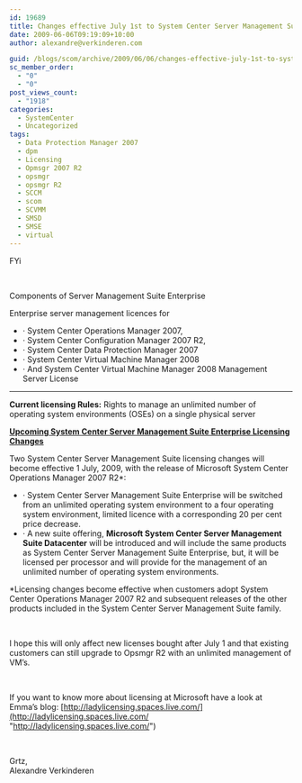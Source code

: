 ```yaml
---
id: 19689
title: Changes effective July 1st to System Center Server Management Suite Enterprise Licensing
date: 2009-06-06T09:19:09+10:00
author: alexandre@verkinderen.com

guid: /blogs/scom/archive/2009/06/06/changes-effective-july-1st-to-system-center-server-management-suite-enterprise-licensing.aspx
sc_member_order:
  - "0"
  - "0"
post_views_count:
  - "1918"
categories:
  - SystemCenter
  - Uncategorized
tags:
  - Data Protection Manager 2007
  - dpm
  - Licensing
  - Opmsgr 2007 R2
  - opsmgr
  - opsmgr R2
  - SCCM
  - scom
  - SCVMM
  - SMSD
  - SMSE
  - virtual
---
```

FYi

&#160;

Components of Server Management Suite Enterprise 

Enterprise server management licences<Server MLs> for 

  * · System Center Operations Manager 2007, 
  * · System Center Configuration Manager 2007 R2, 
  * · System Center Data Protection Manager 2007 
  * · System Center Virtual Machine Manager 2008 
  * · And System Center Virtual Machine Manager 2008 Management Server License

****

**Current licensing Rules:** Rights to manage an unlimited number of operating system environments (OSEs) on a single physical server 

**<u>Upcoming System Center Server Management Suite Enterprise Licensing Changes</u>**

Two System Center Server Management Suite licensing changes will become effective 1 July, 2009, with the release of Microsoft System Center Operations Manager 2007 R2*: 

  * · System Center Server Management Suite Enterprise <SMSE>will be switched from an unlimited operating system environment to a four operating system environment, limited licence with a corresponding 20 per cent price decrease. 
  * · A new suite offering, **Microsoft System Center Server Management Suite Datacenter** <SMSD> will be introduced and will include the same products as System Center Server Management Suite Enterprise, but, it will be licensed per processor and will provide for the management of an unlimited number of operating system environments. 

*Licensing changes become effective when customers adopt System Center Operations Manager 2007 R2 and subsequent releases of the other products included in the System Center Server Management Suite family.

&#160;

I hope this will only affect new licenses bought after July 1 and that existing customers can still upgrade to Opsmgr R2 with an unlimited management of VM’s.

&#160;

If you want to know more about licensing at Microsoft have a look at Emma’s blog: [http://ladylicensing.spaces.live.com/](http://ladylicensing.spaces.live.com/ "http://ladylicensing.spaces.live.com/")

&#160;

Grtz,  
Alexandre Verkinderen
